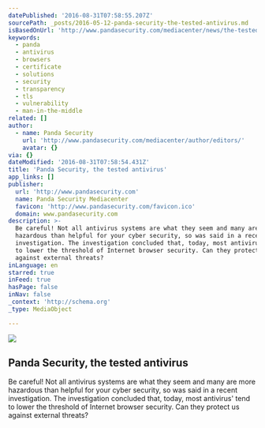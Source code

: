 ```yaml
---
datePublished: '2016-08-31T07:58:55.207Z'
sourcePath: _posts/2016-05-12-panda-security-the-tested-antivirus.md
isBasedOnUrl: 'http://www.pandasecurity.com/mediacenter/news/the-tested-antivirus/'
keywords:
  - panda
  - antivirus
  - browsers
  - certificate
  - solutions
  - security
  - transparency
  - tls
  - vulnerability
  - man-in-the-middle
related: []
author:
  - name: Panda Security
    url: 'http://www.pandasecurity.com/mediacenter/author/editors/'
    avatar: {}
via: {}
dateModified: '2016-08-31T07:58:54.431Z'
title: 'Panda Security, the tested antivirus'
app_links: []
publisher:
  url: 'http://www.pandasecurity.com'
  name: Panda Security Mediacenter
  favicon: 'http://www.pandasecurity.com/favicon.ico'
  domain: www.pandasecurity.com
description: >-
  Be careful! Not all antivirus systems are what they seem and many are more
  hazardous than helpful for your cyber security, so was said in a recent
  investigation. The investigation concluded that, today, most antivirus' tend
  to lower the threshold of Internet browser security. Can they protect us
  against external threats?
inLanguage: en
starred: true
inFeed: true
hasPage: false
inNav: false
_context: 'http://schema.org'
_type: MediaObject

---
```

<article style=""><img src="https://s3-us-west-2.amazonaws.com/the-grid-img/p/d53040c4d0605e90a9b83cd338a9dc170732b299.gif" /><h1>Panda Security, the tested antivirus</h1><p>Be careful! Not all antivirus systems are what they seem and many are more hazardous than helpful for your cyber security, so was said in a recent investigation. The investigation concluded that, today, most antivirus' tend to lower the threshold of Internet browser security. Can they protect us against external threats?</p></article>